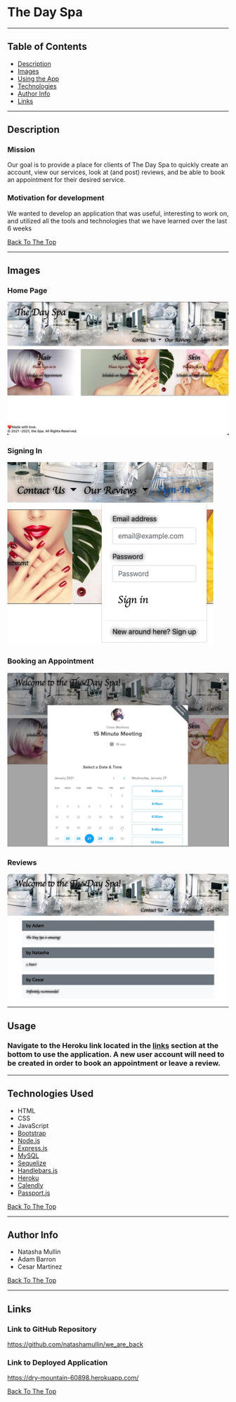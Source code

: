 # The Day Spa

---

## Table of Contents

- [Description](#description)
- [Images](#images)
- [Using the App](#usage)
- [Technologies](#technologies-used)
- [Author Info](#author-info)
- [Links](#links)

---

## Description

### Mission
<p>Our goal is to provide a place for clients of The Day Spa to quickly create an account, view our services, look at (and post) reviews, and be able to book an appointment for their desired service.</p>

### Motivation for development
<p>We wanted to develop an application that was useful, interesting to work on, and utilized all the tools and technologies that we have learned over the last 6 weeks</p>

[Back To The Top](#the-day-spa)

---

## Images

### Home Page
![The Day Spa Home Page](/public/img/dayspa-homepage.jpg)

### Signing In
![Signing In](/public/img/dayspa-login.jpg)

### Booking an Appointment
![Booking an Appointment](/public/img/dayspa-appointment.jpg)

### Reviews
![Reviews](/public/img/dayspa-reviews.jpg)

---

## Usage
### Navigate to the Heroku link located in the [links](#links) section at the bottom to use the application. A new user account will need to be created in order to book an appointment or leave a review.

---

## Technologies Used

- HTML
- CSS
- JavaScript
- [Bootstrap](https://getbootstrap.com/)
- [Node.js](https://nodejs.org/en/)
- [Express.js](https://expressjs.com/)
- [MySQL](https://www.mysql.com/)
- [Sequelize](https://sequelize.org/v5/)
- [Handlebars.js](https://handlebarsjs.com/)
- [Heroku](https://www.heroku.com/)
- [Calendly](https://developer.calendly.com/)
- [Passport.js](http://www.passportjs.org/)

[Back To The Top](#the-day-spa)

---

## Author Info

- Natasha Mullin
- Adam Barron
- Cesar Martinez

[Back To The Top](#the-day-spa)

---

## Links

### Link to GitHub Repository
https://github.com/natashamullin/we_are_back

### Link to Deployed Application
https://dry-mountain-60898.herokuapp.com/


[Back To The Top](#the-day-spa)

